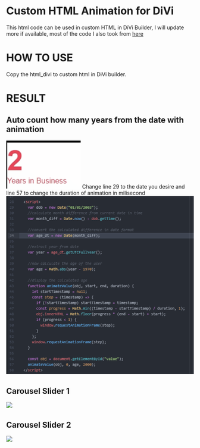 # Custom HTML Animation for DiVi
This html code can be used in custom HTML in DiVi Builder, I will update more if available, most of the code I also took from [here](https://frontbackend.com/css/css-vertical-carousels)

# HOW TO USE
Copy the html_divi to custom html in DiVi builder.

# RESULT
## Auto count how many years from the date with animation
<img src="https://github.com/alexivaner/WebAnimation-/blob/master/Count%20Years%20automatically.gif?raw=true" width="200">
Change line 29 to the date you desire and line 57 to change the duration of animation in milisecond
<img src="https://github.com/alexivaner/WebAnimation-/blob/master/ChangeLine.png?raw=true" width="600">

## Carousel Slider 1
<img src="https://github.com/alexivaner/WebAnimation-/blob/master/Divi%20Carousel%201.gif?raw=true" width="600">

## Carousel Slider 2
<img src="https://github.com/alexivaner/WebAnimation-/blob/master/Divi%20Carousell%202.gif?raw=true" width="600">
